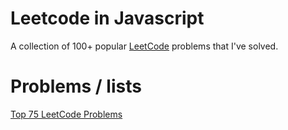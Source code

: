 # Leetcode in Javascript

A collection of 100+ popular [LeetCode](https://leetcode.com/) problems that I've solved.

# Problems / lists
[Top 75 LeetCode Problems](https://www.teamblind.com/post/New-Year-Gift---Curated-List-of-Top-100-LeetCode-Questions-to-Save-Your-Time-OaM1orEU)
